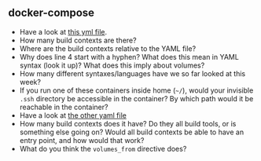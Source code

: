 docker-compose
--------------

- Have a look at [this yml file](https://github.com/rvosa/arangs2016/blob/master/docker-compose.yml).
- How many build contexts are there?
- Where are the build contexts relative to the YAML file?
- Why does line 4 start with a hyphen? What does this mean in YAML syntax (look it up)? What does this imply about volumes?
- How many different syntaxes/languages have we so far looked at this week?
- If you run one of these containers inside home (`~/`), would your invisible `.ssh` directory be accessible in the container? 
  By which path would it be reachable in the container?
- Have a look at [the other yaml file](https://github.com/rvosa/arangs2016/blob/master/docker-compose-data.yml)
- How many build contexts does it have? Do they all build tools, or is something else going on? Would all build contexts be able
  to have an entry point, and how would that work?
- What do you think the `volumes_from` directive does? 

<!-- https://docs.docker.com/compose/compose-file/#volumes-from -->
